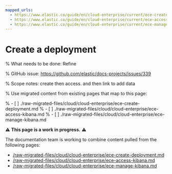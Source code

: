 ```yaml
---
mapped_urls:
  - https://www.elastic.co/guide/en/cloud-enterprise/current/ece-create-deployment.html
  - https://www.elastic.co/guide/en/cloud-enterprise/current/ece-access-kibana.html
  - https://www.elastic.co/guide/en/cloud-enterprise/current/ece-manage-kibana.html
---
```


# Create a deployment

% What needs to be done: Refine

% GitHub issue: https://github.com/elastic/docs-projects/issues/339

% Scope notes: create then access. and then link to add data

% Use migrated content from existing pages that map to this page:

% - [ ] ./raw-migrated-files/cloud/cloud-enterprise/ece-create-deployment.md
% - [ ] ./raw-migrated-files/cloud/cloud-enterprise/ece-access-kibana.md
% - [ ] ./raw-migrated-files/cloud/cloud-enterprise/ece-manage-kibana.md

⚠️ **This page is a work in progress.** ⚠️

The documentation team is working to combine content pulled from the following pages:

* [/raw-migrated-files/cloud/cloud-enterprise/ece-create-deployment.md](/raw-migrated-files/cloud/cloud-enterprise/ece-create-deployment.md)
* [/raw-migrated-files/cloud/cloud-enterprise/ece-access-kibana.md](/raw-migrated-files/cloud/cloud-enterprise/ece-access-kibana.md)
* [/raw-migrated-files/cloud/cloud-enterprise/ece-manage-kibana.md](/raw-migrated-files/cloud/cloud-enterprise/ece-manage-kibana.md)